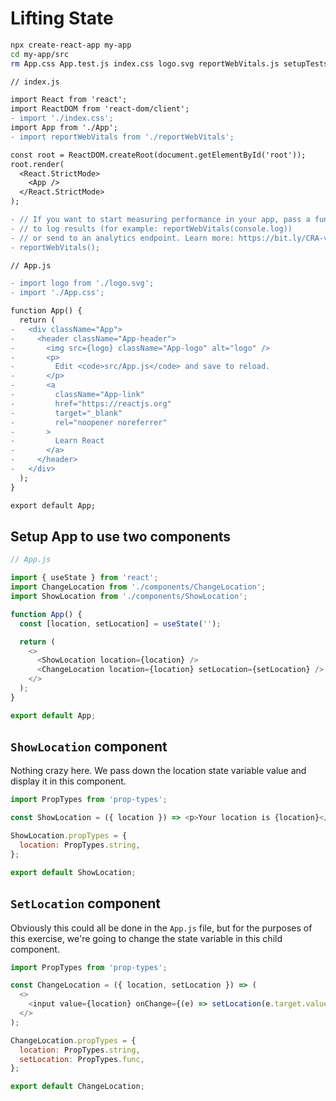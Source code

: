 # Lifting State

```sh
npx create-react-app my-app
cd my-app/src
rm App.css App.test.js index.css logo.svg reportWebVitals.js setupTests.js
```

```diff
// index.js

import React from 'react';
import ReactDOM from 'react-dom/client';
- import './index.css';
import App from './App';
- import reportWebVitals from './reportWebVitals';

const root = ReactDOM.createRoot(document.getElementById('root'));
root.render(
  <React.StrictMode>
    <App />
  </React.StrictMode>
);

- // If you want to start measuring performance in your app, pass a function
- // to log results (for example: reportWebVitals(console.log))
- // or send to an analytics endpoint. Learn more: https://bit.ly/CRA-vitals
- reportWebVitals();

// App.js

- import logo from './logo.svg';
- import './App.css';

function App() {
  return (
-   <div className="App">
-     <header className="App-header">
-       <img src={logo} className="App-logo" alt="logo" />
-       <p>
-         Edit <code>src/App.js</code> and save to reload.
-       </p>
-       <a
-         className="App-link"
-         href="https://reactjs.org"
-         target="_blank"
-         rel="noopener noreferrer"
-       >
-         Learn React
-       </a>
-     </header>
-   </div>
  );
}

export default App;
```

## Setup App to use two components

```javascript
// App.js

import { useState } from 'react';
import ChangeLocation from './components/ChangeLocation';
import ShowLocation from './components/ShowLocation';

function App() {
  const [location, setLocation] = useState('');

  return (
    <>
      <ShowLocation location={location} />
      <ChangeLocation location={location} setLocation={setLocation} />
    </>
  );
}

export default App;
```

## `ShowLocation` component

Nothing crazy here. We pass down the location state variable value and display it in this component.

```javascript
import PropTypes from 'prop-types';

const ShowLocation = ({ location }) => <p>Your location is {location}</p>;

ShowLocation.propTypes = {
  location: PropTypes.string,
};

export default ShowLocation;
```

## `SetLocation` component

Obviously this could all be done in the `App.js` file, but for the purposes of this exercise, we're going to change the state variable in this child component.

```javascript
import PropTypes from 'prop-types';

const ChangeLocation = ({ location, setLocation }) => (
  <>
    <input value={location} onChange={(e) => setLocation(e.target.value)} />
  </>
);

ChangeLocation.propTypes = {
  location: PropTypes.string,
  setLocation: PropTypes.func,
};

export default ChangeLocation;
```
